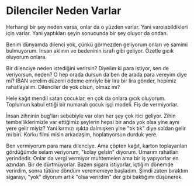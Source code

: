 # Dilenciler Neden Varlar

Herhangi bir şey neden varsa, onlar da o yüzden varlar. Yani varolabildikleri için varlar. Yani yaptıkları şeyin sonucunda bir şey oluyor da ondan.

Benim dünyamda dilenci yok, çünkü görmezden geliyorum onları ve samimi bulmuyorum. İnsan aklının ve bedeninin israfı gibi geliyor. Özetle gıcık oluyorum onlara.

Bir dilenciye neden istediğini verirsin? Diyelim ki para istiyor, sen de veriyorsun, neden? O hep orada dursun da ben de arada para vereyim diye mi? IBAN verelim düzenli ödeme emriyle bir lira bir lira gönder, hepimiz rahatlayalım. Dilenciler de yok olsun, olmaz mı?

Hele kağıt mendil satan çocuklar, en çok da onlara gıcık oluyorum. Toplumun kabul ettiği bir numaralı çocuk işçi modeli. Fiş de vermiyorlar.

İnsan zihninin bug'ları sebebiyle var olan her şey çok itici geliyor. Zihin tembelliklerimizle var ettiğimiz şeylerin hepsi bir anda yok olsa yine aynı yere gelir miyiz? Yani kırmızı ışıkta dalmışken yine "tık tık" diye soldan gelir mi  biri. Korku filmi misin arkadaşım, hoplatıyorsun durduk yere.

Ben vermiyorum para mara dilenciye. Ama çöpten kağıt, karton toplayanları gördüğümde selam veriyorum, "kolay gelsin" diyorum. Umarım rahatları yerindedir. Onlar da vergi vermiyor muhtemelen ama bir iş yapıyorlar en azından. Bir de dürtmüyorlar. Bazen sigara istiyorlar, içtiğim dönemde verirdim, sonra tütüne döndüm verememeye başladım. Şimdi zaten bıraktım sigarayı, "yok" diyorum artık "olsa verirdim" der gibi baktığımı düşünerek.
